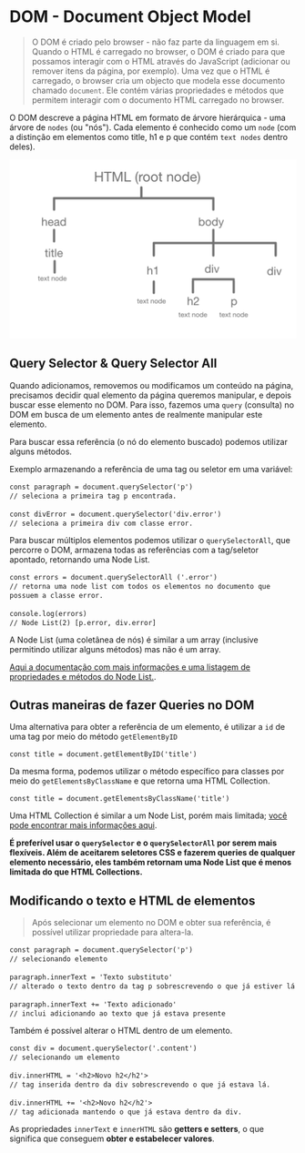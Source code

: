 # DOM - Document Object Model

> O DOM é criado pelo browser - não faz parte da linguagem em si. Quando o HTML é carregado no browser, o DOM é criado para que possamos interagir com o HTML através do JavaScript (adicionar ou remover itens da página, por exemplo). Uma vez que o HTML é carregado, o browser cria um objecto que modela esse documento chamado `document`.  Ele contém várias propriedades e métodos que permitem interagir com o documento HTML carregado no browser. 

O DOM descreve a página HTML em formato de árvore hierárquica - uma árvore de `nodes` (ou "nós"). Cada elemento é conhecido como um `node` (com a distinção em elementos como title, h1 e p que contém `text nodes` dentro deles).

 
![alt text](../img/dom-tree.png "Esquema gráfico com representação da árvore do DOM com seu nó raiz (HTML), elementos (title, div, h1, pt) e nós de texto")


## Query Selector & Query Selector All

Quando adicionamos, removemos ou modificamos um conteúdo na página, precisamos decidir qual elemento da página queremos manipular, e depois buscar esse elemento no DOM. Para isso, fazemos uma `query` (consulta) no DOM em busca de um elemento antes de realmente manipular este elemento.

Para buscar essa referência (o nó do elemento buscado) podemos utilizar alguns métodos.   

Exemplo armazenando a referência de uma tag ou seletor em uma variável:
```
const paragraph = document.querySelector('p')
// seleciona a primeira tag p encontrada.

const divError = document.querySelector('div.error')
// seleciona a primeira div com classe error.
```

Para buscar múltiplos elementos podemos utilizar o `querySelectorAll`, que percorre o DOM, armazena todas as referências com a tag/seletor apontado, retornando uma Node List. 
```
const errors = document.querySelectorAll ('.error')
// retorna uma node list com todos os elementos no documento que possuem a classe error.

console.log(errors)
// Node List(2) [p.error, div.error]
```

A Node List (uma coletânea de nós) é similar a um array (inclusive permitindo utilizar alguns métodos) mas não é um array. 

[Aqui a documentação com mais informações e uma listagem de propriedades e métodos do Node List.](https://developer.mozilla.org/en-US/docs/Web/API/NodeList).


## Outras maneiras de fazer Queries no DOM

Uma alternativa para obter a referência de um elemento, é utilizar a `id` de uma tag por meio do método `getElementByID`
```
const title = document.getElementByID('title')
```

Da mesma forma, podemos utilizar o método específico para classes por meio do `getElementsByClassName` e que retorna uma HTML Collection.
```
const title = document.getElementsByClassName('title')
```

Uma HTML Collection é similar a um Node List, porém mais limitada; [você pode encontrar mais informações aqui](https://developer.mozilla.org/en-US/docs/Web/API/HTMLCollection).

**É preferível usar o `querySelector` e o `querySelectorAll` por serem mais flexíveis. Além de aceitarem seletores CSS e fazerem queries de qualquer elemento necessário, eles também retornam uma Node List que é menos limitada do que HTML Collections.**

## Modificando o texto e HTML de elementos

>Após selecionar um elemento no DOM e obter sua referência, é possível utilizar propriedade para altera-la.

```
const paragraph = document.querySelector('p')
// selecionando elemento

paragraph.innerText = 'Texto substituto'
// alterado o texto dentro da tag p sobrescrevendo o que já estiver lá

paragraph.innerText += 'Texto adicionado'
// inclui adicionando ao texto que já estava presente
```

Também é possível alterar o HTML dentro de um elemento.
```
const div = document.querySelector('.content')
// selecionando um elemento

div.innerHTML = '<h2>Novo h2</h2'>
// tag inserida dentro da div sobrescrevendo o que já estava lá.

div.innerHTML += '<h2>Novo h2</h2'>
// tag adicionada mantendo o que já estava dentro da div.
```

As propriedades `innerText` e `innerHTML` são **getters e setters**, o que significa que conseguem **obter e estabelecer valores**.
